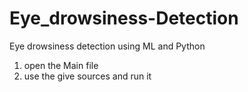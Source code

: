 # Eye_drowsiness-Detection
Eye drowsiness detection using ML and Python
1) open the Main file
2) use the give sources and run it
